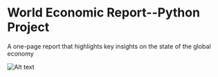 # World Economic Report--Python Project
 A one-page report that highlights key insights on the state of the global economy

<img title="a title" alt="Alt text" src="![output_38_0](https://github.com/user-attachments/assets/7e75adea-b316-4ecd-8462-d17824eef4ee)">
